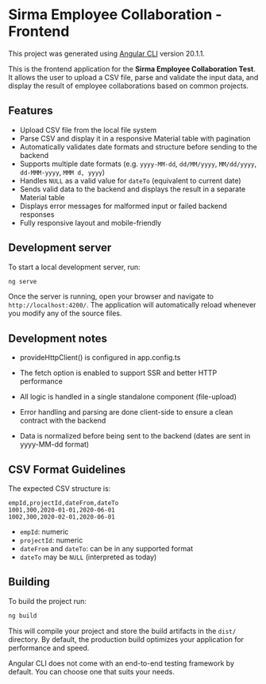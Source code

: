 # Sirma Employee Collaboration - Frontend

This project was generated using [Angular CLI](https://github.com/angular/angular-cli) version 20.1.1.

This is the frontend application for the **Sirma Employee Collaboration Test**.  
It allows the user to upload a CSV file, parse and validate the input data, and display the result of employee collaborations based on common projects.

## Features

- Upload CSV file from the local file system
- Parse CSV and display it in a responsive Material table with pagination
- Automatically validates date formats and structure before sending to the backend
- Supports multiple date formats (e.g. `yyyy-MM-dd`, `dd/MM/yyyy`, `MM/dd/yyyy`, `dd-MMM-yyyy`, `MMM d, yyyy`)
- Handles `NULL` as a valid value for `dateTo` (equivalent to current date)
- Sends valid data to the backend and displays the result in a separate Material table
- Displays error messages for malformed input or failed backend responses
- Fully responsive layout and mobile-friendly

## Development server

To start a local development server, run:

```bash
ng serve
```

Once the server is running, open your browser and navigate to `http://localhost:4200/`. The application will automatically reload whenever you modify any of the source files.

## Development notes

- provideHttpClient() is configured in app.config.ts

- The fetch option is enabled to support SSR and better HTTP performance

- All logic is handled in a single standalone component (file-upload)

- Error handling and parsing are done client-side to ensure a clean contract with the backend

- Data is normalized before being sent to the backend (dates are sent in yyyy-MM-dd format)

## CSV Format Guidelines
The expected CSV structure is:
```csv
empId,projectId,dateFrom,dateTo
1001,300,2020-01-01,2020-06-01
1002,300,2020-02-01,2020-06-01
```

- `empId`: numeric
- `projectId`: numeric
- `dateFrom` and `dateTo`: can be in any supported format
- `dateTo` may be `NULL` (interpreted as today)

## Building

To build the project run:

```bash
ng build
```

This will compile your project and store the build artifacts in the `dist/` directory. By default, the production build optimizes your application for performance and speed.

Angular CLI does not come with an end-to-end testing framework by default. You can choose one that suits your needs.